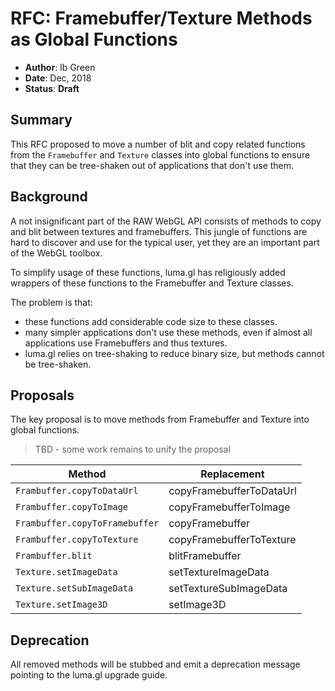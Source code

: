 # RFC: Framebuffer/Texture Methods as Global Functions

* **Author**: Ib Green
* **Date**: Dec, 2018
* **Status**: **Draft**


## Summary

This RFC proposed to move a number of blit and copy related functions from the `Framebuffer` and `Texture` classes into global functions to ensure that they can be tree-shaken out of applications that don't use them.


## Background

A not insignificant part of the RAW WebGL API consists of methods to copy and blit between textures and framebuffers. This jungle of functions are hard to discover and use for the typical user, yet they are an important part of the WebGL toolbox.

To simplify usage of these functions, luma.gl has religiously added wrappers of these functions to the Framebuffer and Texture classes.

The problem is that:
* these functions add considerable code size to these classes.
* many simpler applications don't use these methods, even if almost all applications use Framebuffers and thus textures.
* luma.gl relies on tree-shaking to reduce binary size, but methods cannot be tree-shaken.


## Proposals

The key proposal is to move methods from Framebuffer and Texture into global functions.

> TBD - some work remains to unify the proposal

| Method                         | Replacement |
| ---                            | ---         |
| `Frambuffer.copyToDataUrl`     |  copyFramebufferToDataUrl |
| `Frambuffer.copyToImage`       |  copyFramebufferToImage |
| `Frambuffer.copyToFramebuffer` |  copyFramebuffer |
| `Frambuffer.copyToTexture`     |  copyFramebufferToTexture |
| `Frambuffer.blit`              |  blitFramebuffer |
| `Texture.setImageData`         |  setTextureImageData |
| `Texture.setSubImageData`      |  setTextureSubImageData |
| `Texture.setImage3D`           |  setImage3D |



## Deprecation

All removed methods will be stubbed and emit a deprecation message pointing to the luma.gl upgrade guide.
